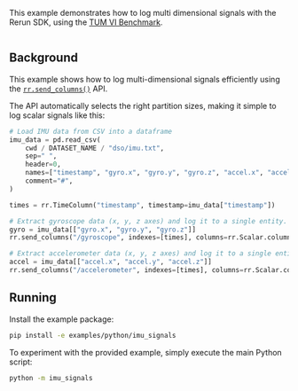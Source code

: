 <!--[metadata]
title = "IMU signals"
tags = ["Plots"]
description = "Log multi dimensional signals under a single entity."
thumbnail_dimensions = [480, 480]
-->

This example demonstrates how to log multi dimensional signals with the Rerun SDK, using the [TUM VI Benchmark](https://cvg.cit.tum.de/data/datasets/visual-inertial-dataset).

<picture>
  <img src="https://static.rerun.io/imu_signals/1184ab6e2df3275b8b7a574d7f0e42b1aed8343a/full.png" alt="">
  <source media="(max-width: 480px)" srcset="https://static.rerun.io/imu_signals/1184ab6e2df3275b8b7a574d7f0e42b1aed8343a/480w.png">
  <source media="(max-width: 768px)" srcset="https://static.rerun.io/imu_signals/1184ab6e2df3275b8b7a574d7f0e42b1aed8343a/768w.png">
  <source media="(max-width: 1024px)" srcset="https://static.rerun.io/imu_signals/1184ab6e2df3275b8b7a574d7f0e42b1aed8343a/1024w.png">
  <source media="(max-width: 1200px)" srcset="https://static.rerun.io/imu_signals/1184ab6e2df3275b8b7a574d7f0e42b1aed8343a/1200w.png">
</picture>

## Background

This example shows how to log multi-dimensional signals efficiently using the [`rr.send_columns()`](https://ref.rerun.io/docs/python/0.22.1/common/columnar_api/#rerun.send_columns) API.

The API automatically selects the right partition sizes, making it simple to log scalar signals like this:

```py
# Load IMU data from CSV into a dataframe
imu_data = pd.read_csv(
    cwd / DATASET_NAME / "dso/imu.txt",
    sep=" ",
    header=0,
    names=["timestamp", "gyro.x", "gyro.y", "gyro.z", "accel.x", "accel.y", "accel.z"],
    comment="#",
)

times = rr.TimeColumn("timestamp", timestamp=imu_data["timestamp"])

# Extract gyroscope data (x, y, z axes) and log it to a single entity.
gyro = imu_data[["gyro.x", "gyro.y", "gyro.z"]]
rr.send_columns("/gyroscope", indexes=[times], columns=rr.Scalar.columns(scalar=gyro))

# Extract accelerometer data (x, y, z axes) and log it to a single entity.
accel = imu_data[["accel.x", "accel.y", "accel.z"]]
rr.send_columns("/accelerometer", indexes=[times], columns=rr.Scalar.columns(scalar=accel))
```

## Running

Install the example package:

```bash
pip install -e examples/python/imu_signals
```

To experiment with the provided example, simply execute the main Python script:

```bash
python -m imu_signals
```
